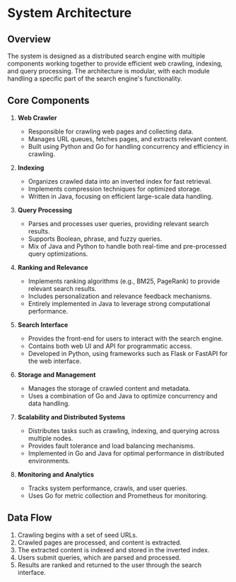 # System Architecture

## Overview

The system is designed as a distributed search engine with multiple components working together to provide efficient web crawling, indexing, and query processing. The architecture is modular, with each module handling a specific part of the search engine's functionality.

## Core Components

1. **Web Crawler**
   - Responsible for crawling web pages and collecting data.
   - Manages URL queues, fetches pages, and extracts relevant content.
   - Built using Python and Go for handling concurrency and efficiency in crawling.

2. **Indexing**
   - Organizes crawled data into an inverted index for fast retrieval.
   - Implements compression techniques for optimized storage.
   - Written in Java, focusing on efficient large-scale data handling.

3. **Query Processing**
   - Parses and processes user queries, providing relevant search results.
   - Supports Boolean, phrase, and fuzzy queries.
   - Mix of Java and Python to handle both real-time and pre-processed query optimizations.

4. **Ranking and Relevance**
   - Implements ranking algorithms (e.g., BM25, PageRank) to provide relevant search results.
   - Includes personalization and relevance feedback mechanisms.
   - Entirely implemented in Java to leverage strong computational performance.

5. **Search Interface**
   - Provides the front-end for users to interact with the search engine.
   - Contains both web UI and API for programmatic access.
   - Developed in Python, using frameworks such as Flask or FastAPI for the web interface.

6. **Storage and Management**
   - Manages the storage of crawled content and metadata.
   - Uses a combination of Go and Java to optimize concurrency and data handling.

7. **Scalability and Distributed Systems**
   - Distributes tasks such as crawling, indexing, and querying across multiple nodes.
   - Provides fault tolerance and load balancing mechanisms.
   - Implemented in Go and Java for optimal performance in distributed environments.

8. **Monitoring and Analytics**
   - Tracks system performance, crawls, and user queries.
   - Uses Go for metric collection and Prometheus for monitoring.

## Data Flow

1. Crawling begins with a set of seed URLs.
2. Crawled pages are processed, and content is extracted.
3. The extracted content is indexed and stored in the inverted index.
4. Users submit queries, which are parsed and processed.
5. Results are ranked and returned to the user through the search interface.
